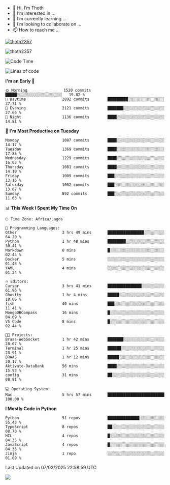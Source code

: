 <!---
thoth2357/thoth2357 is a ✨ special ✨ repository because its `README.md` (this file) appears on your GitHub profile.
You can click the Preview link to take a look at your changes.
--->

- 👋 Hi, I’m Thoth
- 👀 I’m interested in ...
- 🌱 I’m currently learning ...
- 💞️ I’m looking to collaborate on ...
- 📫 How to reach me ...


<p align="left"> <a href="https://github.com/ryo-ma/github-profile-trophy"><img src="https://github-profile-trophy.vercel.app/?username=thoth2357&theme=gruvbox&no-bg=true&no-frame=false&title=MultiLanguage,Commits,Repositories,Stars,Followers,PullRequest,Reviews,Issues" alt="thoth2357" /></a> </p>

<p align="left"> <img src="https://komarev.com/ghpvc/?username=thoth2357&label=Profile%20views&color=0e75b6&style=flat" alt="thoth2357" /> </p>

<!--START_SECTION:waka-->
![Code Time](http://img.shields.io/badge/Code%20Time-3%2C280%20hrs%2052%20mins-blue)

![Lines of code](https://img.shields.io/badge/From%20Hello%20World%20I%27ve%20Written-30.9%20million%20lines%20of%20code-blue)

**I'm an Early 🐤** 

```text
🌞 Morning                1520 commits        █████░░░░░░░░░░░░░░░░░░░░   19.82 % 
🌆 Daytime                2892 commits        █████████░░░░░░░░░░░░░░░░   37.71 % 
🌃 Evening                2121 commits        ███████░░░░░░░░░░░░░░░░░░   27.66 % 
🌙 Night                  1136 commits        ████░░░░░░░░░░░░░░░░░░░░░   14.81 % 
```
📅 **I'm Most Productive on Tuesday** 

```text
Monday                   1087 commits        ████░░░░░░░░░░░░░░░░░░░░░   14.17 % 
Tuesday                  1369 commits        ████░░░░░░░░░░░░░░░░░░░░░   17.85 % 
Wednesday                1229 commits        ████░░░░░░░░░░░░░░░░░░░░░   16.03 % 
Thursday                 1081 commits        ████░░░░░░░░░░░░░░░░░░░░░   14.10 % 
Friday                   1009 commits        ███░░░░░░░░░░░░░░░░░░░░░░   13.16 % 
Saturday                 1002 commits        ███░░░░░░░░░░░░░░░░░░░░░░   13.07 % 
Sunday                   892 commits         ███░░░░░░░░░░░░░░░░░░░░░░   11.63 % 
```


📊 **This Week I Spent My Time On** 

```text
🕑︎ Time Zone: Africa/Lagos

💬 Programming Languages: 
Other                    3 hrs 49 mins       ████████████████░░░░░░░░░   64.20 % 
Python                   1 hr 48 mins        ████████░░░░░░░░░░░░░░░░░   30.41 % 
Markdown                 8 mins              █░░░░░░░░░░░░░░░░░░░░░░░░   02.44 % 
Docker                   5 mins              ░░░░░░░░░░░░░░░░░░░░░░░░░   01.43 % 
YAML                     4 mins              ░░░░░░░░░░░░░░░░░░░░░░░░░   01.24 % 

🔥 Editors: 
Cursor                   3 hrs 41 mins       ███████████████░░░░░░░░░░   61.96 % 
Ghostty                  1 hr 4 mins         █████░░░░░░░░░░░░░░░░░░░░   18.06 % 
fish                     40 mins             ███░░░░░░░░░░░░░░░░░░░░░░   11.41 % 
MongoDBCompass           16 mins             █░░░░░░░░░░░░░░░░░░░░░░░░   04.69 % 
VS Code                  8 mins              █░░░░░░░░░░░░░░░░░░░░░░░░   02.44 % 

🐱‍💻 Projects: 
Braas-WebSocket          1 hr 42 mins        ███████░░░░░░░░░░░░░░░░░░   28.67 % 
Terminal                 1 hr 25 mins        ██████░░░░░░░░░░░░░░░░░░░   23.91 % 
BRAAS                    1 hr 12 mins        █████░░░░░░░░░░░░░░░░░░░░   20.17 % 
Aktivate-DataBank        56 mins             ████░░░░░░░░░░░░░░░░░░░░░   15.93 % 
config                   31 mins             ██░░░░░░░░░░░░░░░░░░░░░░░   08.81 % 

💻 Operating System: 
Mac                      5 hrs 57 mins       █████████████████████████   100.00 % 
```

**I Mostly Code in Python** 

```text
Python                   51 repos            ██████████████░░░░░░░░░░░   55.43 % 
TypeScript               8 repos             ██░░░░░░░░░░░░░░░░░░░░░░░   08.70 % 
HCL                      4 repos             █░░░░░░░░░░░░░░░░░░░░░░░░   04.35 % 
JavaScript               4 repos             █░░░░░░░░░░░░░░░░░░░░░░░░   04.35 % 
Jinja                    1 repo              ░░░░░░░░░░░░░░░░░░░░░░░░░   01.09 % 
```




 Last Updated on 07/03/2025 22:58:59 UTC
<!--END_SECTION:waka-->
<!--![](http://github-profile-summary-cards.vercel.app/api/cards/profile-details?username=thoth2357&theme=2077)

![](http://github-profile-summary-cards.vercel.app/api/cards/stats?username=thoth2357&theme=2077)![](http://github-profile-summary-cards.vercel.app/api/cards/productive-time?username=thoth2357&theme=2077&utcOffset=8) -->
<img src="https://t.bkit.co/w_6789c39040b80.gif" />
